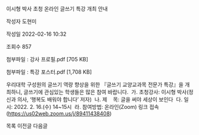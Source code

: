 이시형 박사 초청 온라인 글쓰기 특강 개최 안내



작성자
도현미


작성일
2022-02-16 10:32


조회수
857


첨부파일 : 강사 프로필.pdf [705 KB]  

첨부파일 : 특강 포스터.pdf [1,708 KB]


우리대학 구성원의 글쓰기 역량 향상을 위한 『글쓰기 교양교과목 전문가 특강』을 개최하니, 글쓰기에 관심있는 학생들은 많은 참여 바랍니다.  가. 초청강사: 이시형 박사(정신과 의사, ‘행복도 배워야 합니다’ 저자)  나. 제    목: 글을 써야 세상이 보인다  다. 일    시: 2022. 2. 16.(수) 14~15시  라. 참여방법: 온라인(Zoom) 링크 접속(https://us02web.zoom.us/j/89411438408)





목록
이전글
다음글




